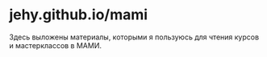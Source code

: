 # jehy.github.io/mami
Здесь выложены материалы, которыми я пользуюсь для чтения курсов и мастерклассов в МАМИ.
